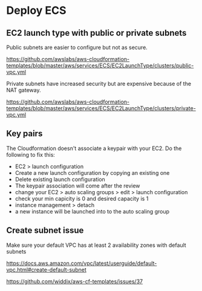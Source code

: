 # Deploy ECS

## EC2 launch type with public or private subnets

Public subnets are easier to configure but not as secure.

https://github.com/awslabs/aws-cloudformation-templates/blob/master/aws/services/ECS/EC2LaunchType/clusters/public-vpc.yml

Private subnets have increased security but are expensive because of the NAT gateway.

https://github.com/awslabs/aws-cloudformation-templates/blob/master/aws/services/ECS/EC2LaunchType/clusters/private-vpc.yml

## Key pairs

The Cloudformation doesn't associate a keypair with your EC2. Do the following to fix this:

- EC2 > launch configuration
- Create a new launch configuration by copying an existing one
- Delete existing launch configuration
- The keypair association will come after the review
- change your EC2 > auto scaling groups > edit > launch configuration
- check your min capicity is 0 and desired capacity is 1
- instance management > detach
- a new instance will be launched into to the auto scaling group

## Create subnet issue
Make sure your default VPC has at least 2 availability zones with default subnets

https://docs.aws.amazon.com/vpc/latest/userguide/default-vpc.html#create-default-subnet

https://github.com/widdix/aws-cf-templates/issues/37
